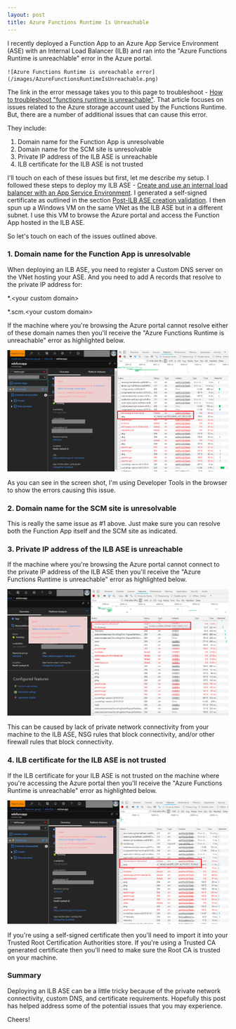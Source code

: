 ```yaml
---
layout: post
title: Azure Functions Runtime Is Unreachable
---
```


I recently deployed a Function App to an Azure App Service Environment (ASE) with an Internal Load Balancer (ILB) and ran into the "Azure Functions Runtime is unreachlable" error in the Azure portal.

    ![Azure Functions Runtime is unreachable error](/images/AzureFunctionsRuntimeIsUnreachable.png)

The link in the error message takes you to this page to troubleshoot - [How to troubleshoot "functions runtime is unreachable"](https://docs.microsoft.com/en-us/azure/azure-functions/functions-recover-storage-account).  That article focuses on issues related to the Azure storage account used by the Functions Runtime.  But, there are a number of additional issues that can cause this error.

They include:
1. Domain name for the Function App is unresolvable
2. Domain name for the SCM site is unresolvable
3. Private IP address of the ILB ASE is unreachable
4. ILB certificate for the ILB ASE is not trusted

I'll touch on each of these issues but first, let me describe my setup.  I followed these steps to deploy my ILB ASE - [Create and use an internal load balancer with an App Service Environment](https://docs.microsoft.com/en-us/azure/app-service/environment/create-ilb-ase).  I generated a self-signed certificate as outlined in the section [Post-ILB ASE creation validation](https://docs.microsoft.com/en-us/azure/app-service/environment/create-ilb-ase#post-ilb-ase-creation-validation).  I then spun up a Windows VM on the same VNet as the ILB ASE but in a different subnet.  I use this VM to browse the Azure portal and access the Function App hosted in the ILB ASE.

So let's touch on each of the issues outlined above.

### 1. Domain name for the Function App is unresolvable ###

When deploying an ILB ASE, you need to register a Custom DNS server on the VNet hosting your ASE.  And you need to add A records that resolve to the private IP address for:

*.<your custom domain\>

*.scm.<your custom domain\>

If the machine where you're browsing the Azure portal cannot resolve either of these domain names then you'll receive the "Azure Functions Runtime is unreachable" error as highlighted below.

![Name Not Resolved error](/images/NameNotResolved.png)

As you can see in the screen shot, I'm using Developer Tools in the browser to show the errors causing this issue.

### 2. Domain name for the SCM site is unresolvable ###

This is really the same issue as #1 above.  Just make sure you can resolve both the Function App itself and the SCM site as indicated.

### 3. Private IP address of the ILB ASE is unreachable ###

If the machine where you're browsing the Azure portal cannot connect to the private IP address of the ILB ASE then you'll receive the "Azure Functions Runtime is unreachable" error as highlighted below.

![Connection Timed Out error](/images/ConnectionTimedOut.png)

This can be caused by lack of private network connectivity from your machine to the ILB ASE, NSG rules that block connectivity, and/or other firewall rules that block connectivity.

### 4. ILB certificate for the ILB ASE is not trusted ###

If the ILB certificate for your ILB ASE is not trusted on the machine where you're accessing the Azure portal then you'll receive the "Azure Functions Runtime is unreachable" error as highlighted below.

![Certificate Authority Invalid error](/images/CertificateAuthorityInvalid.png)

If you're using a self-signed certificate then you'll need to import it into your Trusted Root Certification Authorities store.  If you're using a Trusted CA generated certificate then you'll need to make sure the Root CA is trusted on your machine.

### Summary ###

Deploying an ILB ASE can be a little tricky because of the private network connectivity, custom DNS, and certificate requirements.  Hopefully this post has helped address some of the potential issues that you may experience.

Cheers!
